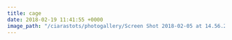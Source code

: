 ```yaml
---
title: cage
date: 2018-02-19 11:41:55 +0000
image_path: "/ciarastots/photogallery/Screen Shot 2018-02-05 at 14.56.23-1.png"
---
```


